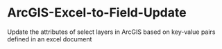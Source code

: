 # ArcGIS-Excel-to-Field-Update
Update the attributes of select layers in ArcGIS based on key-value pairs defined in an excel document
